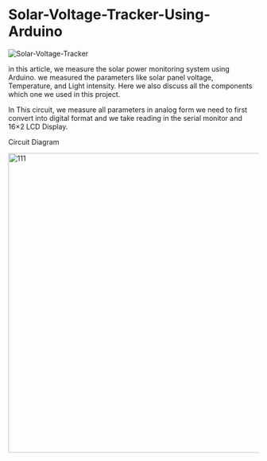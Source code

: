# Solar-Voltage-Tracker-Using-Arduino

![Solar-Voltage-Tracker](https://github.com/PrateekSinghRajput/Solar-Voltage-Tracker-Using-Arduino/assets/92904643/faf2ee11-e782-4a09-9a82-1032f2002fbc)

in this article, we measure the solar power monitoring system using Arduino. we measured the parameters like solar panel voltage, Temperature, and Light intensity. Here we also discuss all the components which one we used in this project.

In This circuit, we measure all parameters in analog form we need to first convert into digital format and we take reading in the serial monitor and 16×2 LCD Display.


Circuit Diagram 

<img width="603" alt="111" src="https://github.com/PrateekSinghRajput/Solar-Voltage-Tracker-Using-Arduino/assets/92904643/c3e6ed90-f0a5-4fec-9ab9-f588f2ec7fc8">
